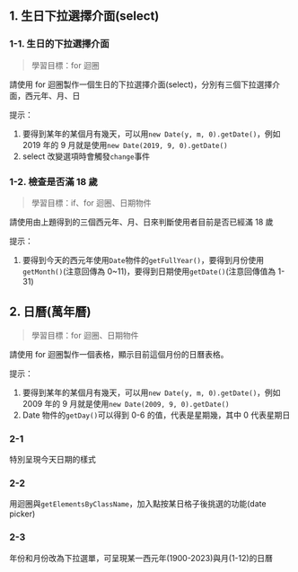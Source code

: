 ## 1. 生日下拉選擇介面(select)

### 1-1. 生日的下拉選擇介面

> 學習目標：for 迴圈

請使用 for 迴圈製作一個生日的下拉選擇介面(select)，分別有三個下拉選擇介面，西元年、月、日

提示：

1. 要得到某年的某個月有幾天，可以用`new Date(y, m, 0).getDate()`，例如 2019 年的 9 月就是使用`new Date(2019, 9, 0).getDate()`
2. select 改變選項時會觸發`change`事件

### 1-2. 檢查是否滿 18 歲

> 學習目標：if、for 迴圈、日期物件

請使用由上題得到的三個西元年、月、日來判斷使用者目前是否已經滿 18 歲

提示：

1. 要得到今天的西元年使用`Date`物件的`getFullYear()`，要得到月份使用`getMonth()`(注意回傳為 0~11)，要得到日期使用`getDate()`(注意回傳值為 1-31)

## 2. 日曆(萬年曆)

> 學習目標：for 迴圈、日期物件

請使用 for 迴圈製作一個表格，顯示目前這個月份的日曆表格。

提示：

1. 要得到某年的某個月有幾天，可以用`new Date(y, m, 0).getDate()`，例如 2009 年的 9 月就是使用`new Date(2009, 9, 0).getDate()`
2. Date 物件的`getDay()`可以得到 0-6 的值，代表是星期幾，其中 0 代表星期日

### 2-1

特別呈現今天日期的樣式

### 2-2

用迴圈與`getElementsByClassName`，加入點按某日格子後挑選的功能(date picker)

### 2-3

年份和月份改為下拉選單，可呈現某一西元年(1900-2023)與月(1-12)的日曆

